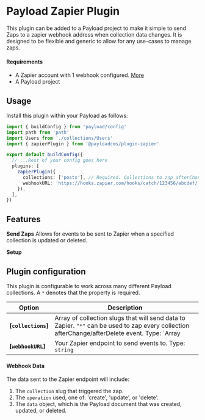 # Payload Zapier Plugin

This plugin can be added to a Payload project to make it simple to send Zaps to a zapier webhook address when collection data changes. It is designed to be flexible and generic to allow for any use-cases to manage zaps.

#### Requirements

- A Zapier account with 1 webhook configured. [More](https://zapier.com/help/create/code-webhooks/trigger-zaps-from-webhooks)
- A Payload project

## Usage

Install this plugin within your Payload as follows:

```ts
import { buildConfig } from 'payload/config'
import path from 'path'
import Users from './collections/Users'
import { zapierPlugin } from '@payloadcms/plugin-zapier'

export default buildConfig({
  // ...Rest of your config goes here
  plugins: [
    zapierPlugin({
      collections: ['posts'], // Required. Collections to zap afterChange and afterDelete.
      webhookURL: 'https://hooks.zapier.com/hooks/catch/123456/abcdef/', // Required. Zapier webhook URL.
    }),
  ],
})
```

## Features

**Send Zaps**
Allows for events to be sent to Zapier when a specified collection is updated or deleted.

**Setup**


## Plugin configuration

This plugin is configurable to work across many different Payload collections. A `*` denotes that the property is required.

| Option                        | Description |
| ----------------------------- | ----------- |
| **[`collections`]**         | Array of collection slugs that will send data to Zapier. `"*"` can be used to zap every collection afterChange/afterDelete event. Type: `Array<string> | "*"` |
| **[`webhookURL`]**          | Your Zapier endpoint to send events to. Type: `string`                         |


#### Webhook Data

The data sent to the Zapier endpoint will include:

1. The `collection` slug that triggered the zap.
1. The `operation` used, one of: 'create', 'update', or 'delete'.
1. The `data` object, which is the Payload document that was created, updated, or deleted.
